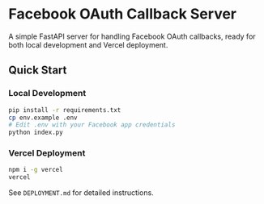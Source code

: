 # Facebook OAuth Callback Server

A simple FastAPI server for handling Facebook OAuth callbacks, ready for both local development and Vercel deployment.

## Quick Start

### Local Development
```bash
pip install -r requirements.txt
cp env.example .env
# Edit .env with your Facebook app credentials
python index.py
```

### Vercel Deployment
```bash
npm i -g vercel
vercel
```

See `DEPLOYMENT.md` for detailed instructions.

